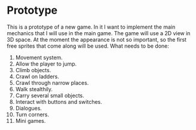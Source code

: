 # Prototype
 This is a prototype of a new game. In it I want to implement the main mechanics that I will use in the main game. The game will use a 2D view in 3D space. 
At the moment the appearance is not so important, so the first free sprites that come along will be used. 
What needs to be done:
1) Movement system.
2) Allow the player to jump.
3) Climb objects.
4) Crawl on ladders.
5) Crawl through narrow places.
6) Walk stealthily.
7) Carry several small objects.
8) Interact with buttons and switches.
9) Dialogues.
10) Turn corners.
11) Mini games.
